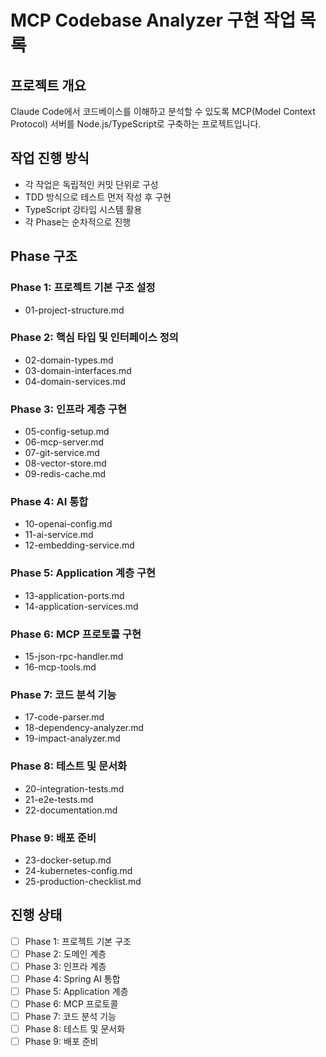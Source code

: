 # MCP Codebase Analyzer 구현 작업 목록

## 프로젝트 개요
Claude Code에서 코드베이스를 이해하고 분석할 수 있도록 MCP(Model Context Protocol) 서버를 Node.js/TypeScript로 구축하는 프로젝트입니다.

## 작업 진행 방식
- 각 작업은 독립적인 커밋 단위로 구성
- TDD 방식으로 테스트 먼저 작성 후 구현
- TypeScript 강타입 시스템 활용
- 각 Phase는 순차적으로 진행

## Phase 구조

### Phase 1: 프로젝트 기본 구조 설정
- 01-project-structure.md

### Phase 2: 핵심 타입 및 인터페이스 정의
- 02-domain-types.md
- 03-domain-interfaces.md
- 04-domain-services.md

### Phase 3: 인프라 계층 구현
- 05-config-setup.md
- 06-mcp-server.md
- 07-git-service.md
- 08-vector-store.md
- 09-redis-cache.md

### Phase 4: AI 통합
- 10-openai-config.md
- 11-ai-service.md
- 12-embedding-service.md

### Phase 5: Application 계층 구현
- 13-application-ports.md
- 14-application-services.md

### Phase 6: MCP 프로토콜 구현
- 15-json-rpc-handler.md
- 16-mcp-tools.md

### Phase 7: 코드 분석 기능
- 17-code-parser.md
- 18-dependency-analyzer.md
- 19-impact-analyzer.md

### Phase 8: 테스트 및 문서화
- 20-integration-tests.md
- 21-e2e-tests.md
- 22-documentation.md

### Phase 9: 배포 준비
- 23-docker-setup.md
- 24-kubernetes-config.md
- 25-production-checklist.md

## 진행 상태
- [ ] Phase 1: 프로젝트 기본 구조
- [ ] Phase 2: 도메인 계층
- [ ] Phase 3: 인프라 계층
- [ ] Phase 4: Spring AI 통합
- [ ] Phase 5: Application 계층
- [ ] Phase 6: MCP 프로토콜
- [ ] Phase 7: 코드 분석 기능
- [ ] Phase 8: 테스트 및 문서화
- [ ] Phase 9: 배포 준비